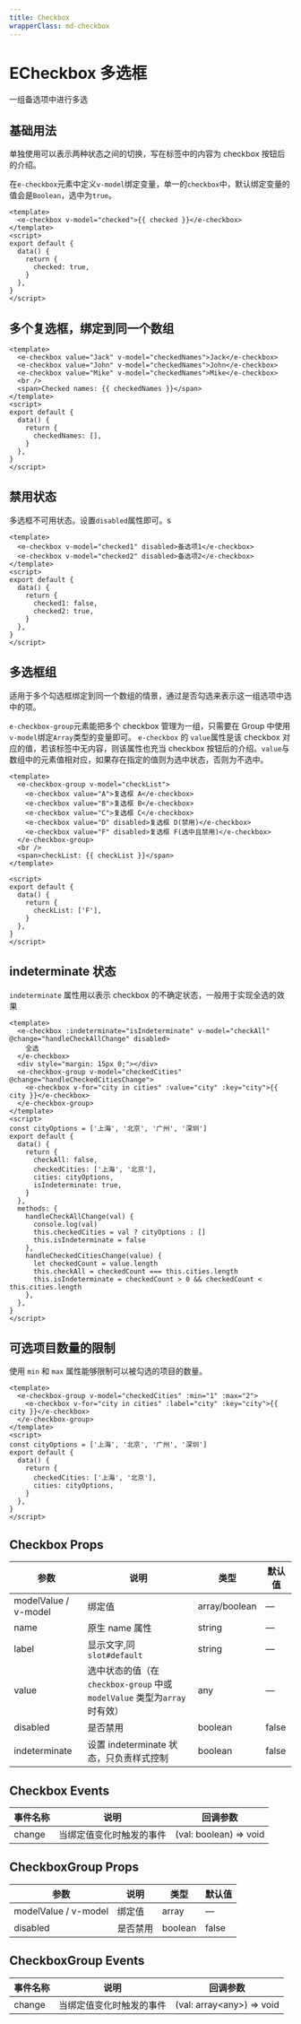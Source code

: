 ```yaml
---
title: Checkbox
wrapperClass: md-checkbox
---
```


# ECheckbox 多选框

一组备选项中进行多选

## 基础用法

单独使用可以表示两种状态之间的切换，写在标签中的内容为 checkbox 按钮后的介绍。

在`e-checkbox`元素中定义`v-model`绑定变量，单一的`checkbox`中，默认绑定变量的值会是`Boolean`，选中为`true`。

```vue demo
<template>
  <e-checkbox v-model="checked">{{ checked }}</e-checkbox>
</template>
<script>
export default {
  data() {
    return {
      checked: true,
    }
  },
}
</script>
```

## 多个复选框，绑定到同一个数组

```vue demo
<template>
  <e-checkbox value="Jack" v-model="checkedNames">Jack</e-checkbox>
  <e-checkbox value="John" v-model="checkedNames">John</e-checkbox>
  <e-checkbox value="Mike" v-model="checkedNames">Mike</e-checkbox>
  <br />
  <span>Checked names: {{ checkedNames }}</span>
</template>
<script>
export default {
  data() {
    return {
      checkedNames: [],
    }
  },
}
</script>
```

## 禁用状态

多选框不可用状态。设置`disabled`属性即可。s

```vue demo
<template>
  <e-checkbox v-model="checked1" disabled>备选项1</e-checkbox>
  <e-checkbox v-model="checked2" disabled>备选项2</e-checkbox>
</template>
<script>
export default {
  data() {
    return {
      checked1: false,
      checked2: true,
    }
  },
}
</script>
```

## 多选框组

适用于多个勾选框绑定到同一个数组的情景，通过是否勾选来表示这一组选项中选中的项。

`e-checkbox-group`元素能把多个 checkbox 管理为一组，只需要在 Group 中使用`v-model`绑定`Array`类型的变量即可。 `e-checkbox` 的 `value`属性是该 checkbox 对应的值，若该标签中无内容，则该属性也充当 checkbox 按钮后的介绍。`value`与数组中的元素值相对应，如果存在指定的值则为选中状态，否则为不选中。

```vue demo
<template>
  <e-checkbox-group v-model="checkList">
    <e-checkbox value="A">复选框 A</e-checkbox>
    <e-checkbox value="B">复选框 B</e-checkbox>
    <e-checkbox value="C">复选框 C</e-checkbox>
    <e-checkbox value="D" disabled>复选框 D(禁用)</e-checkbox>
    <e-checkbox value="F" disabled>复选框 F(选中且禁用)</e-checkbox>
  </e-checkbox-group>
  <br />
  <span>checkList: {{ checkList }}</span>
</template>

<script>
export default {
  data() {
    return {
      checkList: ['F'],
    }
  },
}
</script>
```

## indeterminate 状态

`indeterminate` 属性用以表示 checkbox 的不确定状态，一般用于实现全选的效果

```vue demo
<template>
  <e-checkbox :indeterminate="isIndeterminate" v-model="checkAll" @change="handleCheckAllChange" disabled>
    全选
  </e-checkbox>
  <div style="margin: 15px 0;"></div>
  <e-checkbox-group v-model="checkedCities" @change="handleCheckedCitiesChange">
    <e-checkbox v-for="city in cities" :value="city" :key="city">{{ city }}</e-checkbox>
  </e-checkbox-group>
</template>
<script>
const cityOptions = ['上海', '北京', '广州', '深圳']
export default {
  data() {
    return {
      checkAll: false,
      checkedCities: ['上海', '北京'],
      cities: cityOptions,
      isIndeterminate: true,
    }
  },
  methods: {
    handleCheckAllChange(val) {
      console.log(val)
      this.checkedCities = val ? cityOptions : []
      this.isIndeterminate = false
    },
    handleCheckedCitiesChange(value) {
      let checkedCount = value.length
      this.checkAll = checkedCount === this.cities.length
      this.isIndeterminate = checkedCount > 0 && checkedCount < this.cities.length
    },
  },
}
</script>
```

## 可选项目数量的限制

使用 `min` 和 `max` 属性能够限制可以被勾选的项目的数量。

```vue demo
<template>
  <e-checkbox-group v-model="checkedCities" :min="1" :max="2">
    <e-checkbox v-for="city in cities" :label="city" :key="city">{{ city }}</e-checkbox>
  </e-checkbox-group>
</template>
<script>
const cityOptions = ['上海', '北京', '广州', '深圳']
export default {
  data() {
    return {
      checkedCities: ['上海', '北京'],
      cities: cityOptions,
    }
  },
}
</script>
```

## Checkbox Props

| 参数                 | 说明                                                                     | 类型          | 默认值 |
| -------------------- | ------------------------------------------------------------------------ | ------------- | ------ |
| modelValue / v-model | 绑定值                                                                   | array/boolean | —      |
| name                 | 原生 name 属性                                                           | string        | —      |
| label                | 显示文字,同`slot#default`                                                | string        | —      |
| value                | 选中状态的值（在`checkbox-group` 中或 `modelValue` 类型为`array`时有效） | any           | —      |
| disabled             | 是否禁用                                                                 | boolean       | false  |
| indeterminate        | 设置 indeterminate 状态，只负责样式控制                                  | boolean       | false  |

## Checkbox Events

| 事件名称 | 说明                     | 回调参数                   |
| -------- | ------------------------ | -------------------------- |
| change   | 当绑定值变化时触发的事件 | \(val: boolean\) \=\> void |

## CheckboxGroup Props

| 参数                 | 说明     | 类型    | 默认值 |
| -------------------- | -------- | ------- | ------ |
| modelValue / v-model | 绑定值   | array   | —      |
| disabled             | 是否禁用 | boolean | false  |

## CheckboxGroup Events

| 事件名称 | 说明                     | 回调参数                        |
| -------- | ------------------------ | ------------------------------- |
| change   | 当绑定值变化时触发的事件 | \(val: array\<any\>\) \=\> void |

